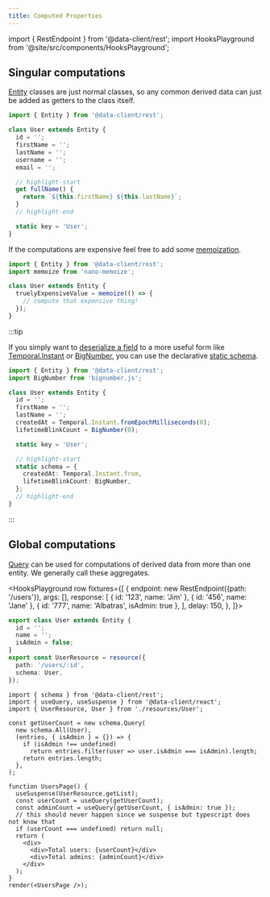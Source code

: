 ```yaml
---
title: Computed Properties
---
```


import { RestEndpoint } from '@data-client/rest';
import HooksPlayground from '@site/src/components/HooksPlayground';

## Singular computations

[Entity](../api/Entity.md) classes are just normal classes, so any common derived data can just be added as
getters to the class itself.

```typescript
import { Entity } from '@data-client/rest';

class User extends Entity {
  id = '';
  firstName = '';
  lastName = '';
  username = '';
  email = '';

  // highlight-start
  get fullName() {
    return `${this.firstName} ${this.lastName}`;
  }
  // highlight-end

  static key = 'User';
}
```

If the computations are expensive feel free to add some
[memoization](https://github.com/anywhichway/nano-memoize).

```typescript
import { Entity } from '@data-client/rest';
import memoize from 'nano-memoize';

class User extends Entity {
  truelyExpensiveValue = memoize(() => {
    // compute that expensive thing!
  });
}
```

:::tip

If you simply want to [deserialize a field](./network-transform.md#deserializing-fields) to a more useful form like [Temporal.Instant](https://tc39.es/proposal-temporal/docs/instant.html) or [BigNumber](https://github.com/MikeMcl/bignumber.js), you can use
the declarative [static schema](./network-transform.md#deserializing-fields).

```typescript
import { Entity } from '@data-client/rest';
import BigNumber from 'bignumber.js';

class User extends Entity {
  id = '';
  firstName = '';
  lastName = '';
  createdAt = Temporal.Instant.fromEpochMilliseconds(0);
  lifetimeBlinkCount = BigNumber(0);

  static key = 'User';

  // highlight-start
  static schema = {
    createdAt: Temporal.Instant.from,
    lifetimeBlinkCount: BigNumber,
  };
  // highlight-end
}
```

:::

## Global computations

[Query](../api/Query.md) can be used for computations of derived data from more than
one entity. We generally call these aggregates.

<HooksPlayground row fixtures={[
{
endpoint: new RestEndpoint({path: '/users'}),
args: [],
response: [
{ id: '123', name: 'Jim' },
{ id: '456', name: 'Jane' },
{ id: '777', name: 'Albatras', isAdmin: true },
],
delay: 150,
},
]}>

```ts title="resources/User" collapsed
export class User extends Entity {
  id = '';
  name = '';
  isAdmin = false;
}
export const UserResource = resource({
  path: '/users/:id',
  schema: User,
});
```

```tsx title="UsersPage"
import { schema } from '@data-client/rest';
import { useQuery, useSuspense } from '@data-client/react';
import { UserResource, User } from './resources/User';

const getUserCount = new schema.Query(
  new schema.All(User),
  (entries, { isAdmin } = {}) => {
    if (isAdmin !== undefined)
      return entries.filter(user => user.isAdmin === isAdmin).length;
    return entries.length;
  },
);

function UsersPage() {
  useSuspense(UserResource.getList);
  const userCount = useQuery(getUserCount);
  const adminCount = useQuery(getUserCount, { isAdmin: true });
  // this should never happen since we suspense but typescript does not know that
  if (userCount === undefined) return null;
  return (
    <div>
      <div>Total users: {userCount}</div>
      <div>Total admins: {adminCount}</div>
    </div>
  );
}
render(<UsersPage />);
```

</HooksPlayground>
